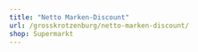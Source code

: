 ```yaml
---
title: "Netto Marken-Discount"
url: /grosskrotzenburg/netto-marken-discount/
shop: Supermarkt
---
```

